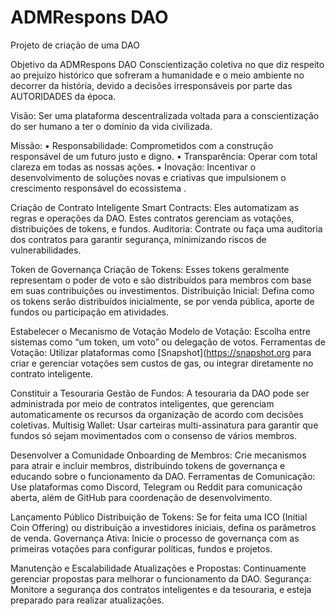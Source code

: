# ADMRespons DAO
Projeto de criação de uma DAO

Objetivo da ADMRespons DAO
Conscientização coletiva no que diz respeito ao prejuízo histórico que sofreram a humanidade e o meio ambiente no decorrer da história, devido a decisões irresponsáveis por parte das AUTORIDADES da época.

Visão:
Ser uma plataforma descentralizada voltada para a conscientização do ser humano a ter o domínio da vida civilizada. 

Missão:
•	Responsabilidade: Comprometidos com a construção responsável de um futuro justo e digno.
•	Transparência: Operar com total clareza em todas as nossas ações.
•	Inovação: Incentivar o desenvolvimento de soluções novas e criativas que impulsionem o crescimento responsável do ecossistema .

Criação de Contrato Inteligente
Smart Contracts: Eles automatizam as regras e operações da DAO. Estes contratos gerenciam as votações, distribuições de tokens, e fundos. Auditoria: Contrate ou faça uma auditoria dos contratos para garantir segurança, minimizando riscos de vulnerabilidades.

Token de Governança
Criação de Tokens: Esses tokens geralmente representam o poder de voto e são distribuídos para membros com base em suas contribuições ou investimentos. Distribuição Inicial: Defina como os tokens serão distribuídos inicialmente, se por venda pública, aporte de fundos ou participação em atividades.

Estabelecer o Mecanismo de Votação
Modelo de Votação: Escolha entre sistemas como “um token, um voto” ou delegação de votos. Ferramentas de Votação: Utilizar plataformas como [Snapshot](https://snapshot.org para criar e gerenciar votações sem custos de gas, ou integrar diretamente no contrato inteligente.

Constituir a Tesouraria
Gestão de Fundos: A tesouraria da DAO pode ser administrada por meio de contratos inteligentes, que gerenciam automaticamente os recursos da organização de acordo com decisões coletivas. Multisig Wallet: Usar carteiras multi-assinatura para garantir que fundos só sejam movimentados com o consenso de vários membros.

Desenvolver a Comunidade
Onboarding de Membros: Crie mecanismos para atrair e incluir membros, distribuindo tokens de governança e educando sobre o funcionamento da DAO. Ferramentas de Comunicação: Use plataformas como Discord, Telegram ou Reddit para comunicação aberta, além de GitHub para coordenação de desenvolvimento.

Lançamento Público
Distribuição de Tokens: Se for feita uma ICO (Initial Coin Offering) ou distribuição a investidores iniciais, defina os parâmetros de venda. Governança Ativa: Inicie o processo de governança com as primeiras votações para configurar políticas, fundos e projetos.

Manutenção e Escalabilidade
Atualizações e Propostas: Continuamente gerenciar propostas para melhorar o funcionamento da DAO. Segurança: Monitore a segurança dos contratos inteligentes e da tesouraria, e esteja preparado para realizar atualizações.

